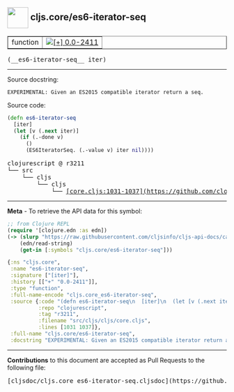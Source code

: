 ## <img width="48px" valign="middle" src="http://i.imgur.com/Hi20huC.png"> cljs.core/es6-iterator-seq

 <table border="1">
<tr>

<td>function</td>
<td><a href="https://github.com/cljsinfo/cljs-api-docs/tree/0.0-2411"><img valign="middle" alt="[+] 0.0-2411" src="https://img.shields.io/badge/+-0.0--2411-lightgrey.svg"></a> </td>
</tr>
</table>

 <samp>
(__es6-iterator-seq__ iter)<br>
</samp>

---




Source docstring:

```
EXPERIMENTAL: Given an ES2015 compatible iterator return a seq.
```

Source code:

```clj
(defn es6-iterator-seq
  [iter]
  (let [v (.next iter)]
    (if (.-done v)
      ()
      (ES6IteratorSeq. (.-value v) iter nil))))
```

 <pre>
clojurescript @ r3211
└── src
    └── cljs
        └── cljs
            └── <ins>[core.cljs:1031-1037](https://github.com/clojure/clojurescript/blob/r3211/src/cljs/cljs/core.cljs#L1031-L1037)</ins>
</pre>


---

__Meta__ - To retrieve the API data for this symbol:

```clj
;; from Clojure REPL
(require '[clojure.edn :as edn])
(-> (slurp "https://raw.githubusercontent.com/cljsinfo/cljs-api-docs/catalog/cljs-api.edn")
    (edn/read-string)
    (get-in [:symbols "cljs.core/es6-iterator-seq"]))
```

```clj
{:ns "cljs.core",
 :name "es6-iterator-seq",
 :signature ["[iter]"],
 :history [["+" "0.0-2411"]],
 :type "function",
 :full-name-encode "cljs.core_es6-iterator-seq",
 :source {:code "(defn es6-iterator-seq\n  [iter]\n  (let [v (.next iter)]\n    (if (.-done v)\n      ()\n      (ES6IteratorSeq. (.-value v) iter nil))))",
          :repo "clojurescript",
          :tag "r3211",
          :filename "src/cljs/cljs/core.cljs",
          :lines [1031 1037]},
 :full-name "cljs.core/es6-iterator-seq",
 :docstring "EXPERIMENTAL: Given an ES2015 compatible iterator return a seq."}

```

---

__Contributions__ to this document are accepted as Pull Requests to the following file:

 <pre>
[cljsdoc/cljs.core_es6-iterator-seq.cljsdoc](https://github.com/cljsinfo/cljs-api-docs/blob/master/cljsdoc/cljs.core_es6-iterator-seq.cljsdoc)
</pre>

